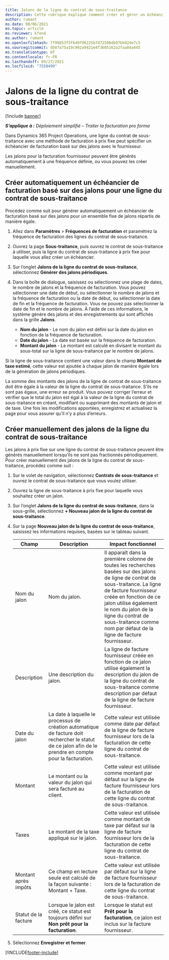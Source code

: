 ```yaml
---
title: Jalons de la ligne du contrat de sous-traitance
description: Cette rubrique explique comment créer et gérer un échéancier de facturation basé sur des jalons pour un contrat de sous-traitance avec un fournisseur.
author: rumant
ms.date: 08/06/2021
ms.topic: article
ms.reviewer: kfend
ms.author: rumant
ms.openlocfilehash: 7f99853f5f649f96225b7d72580db97bb92de7c5
ms.sourcegitcommit: d507a75a19c992a9421e4f3605162a2faa84a445
ms.translationtype: HT
ms.contentlocale: fr-FR
ms.lasthandoff: 09/27/2021
ms.locfileid: "7558499"
---
```

# <a name="subcontract-line-milestones"></a>Jalons de la ligne du contrat de sous-traitance

[!include [banner](../../includes/dataverse-preview.md)]

_**S’applique à :** Déploiement simplifié – Traiter la facturation pro forma_

Dans Dynamics 365 Project Operations, une ligne du contrat de sous-traitance avec une méthode de facturation à prix fixe peut spécifier un échéancier de facturation basé sur des jalons avec le fournisseur.

Les jalons pour la facturation fournisseur peuvent être générés automatiquement à une fréquence définie, ou vous pouvez les créer manuellement.

## <a name="automatically-create-a-milestone-based-invoice-schedule-for-a-subcontract-line"></a>Créer automatiquement un échéancier de facturation basé sur des jalons pour une ligne du contrat de sous-traitance

Procédez comme suit pour générer automatiquement un échéancier de facturation basé sur des jalons pour un ensemble fixe de jalons répartis de manière égale.

1. Allez dans **Paramètres** > **Fréquences de facturation** et paramétrez la fréquence de facturation des lignes du contrat de sous-traitance.
2. Ouvrez la page **Sous-traitance**, puis ouvrez le contrat de sous-traitance à utiliser, puis la ligne du contrat de sous-traitance à prix fixe pour laquelle vous allez créer un échéancier.
3. Sur l’onglet **Jalons de la ligne du contrat de sous-traitance**, sélectionnez **Générer des jalons périodiques**.
4. Dans la boîte de dialogue, saisissez ou sélectionnez une plage de dates, le nombre de jalons et la fréquence de facturation. Vous pouvez sélectionner une date de début, ou sélectionner le nombre de jalons et la fréquence de facturation ou la date de début, ou sélectionner la date de fin et la fréquence de facturation. Vous ne pouvez pas sélectionner la date de fin et le nombre de jalons.
À l’aide de ces informations, le système génère des jalons et des enregistrements qui sont affichés dans la grille **Jalons**.

   - **Nom du jalon** - Le nom du jalon est défini sur la date du jalon en fonction de la fréquence de facturation.
   - **Date du jalon** - La date est basée sur la fréquence de facturation.
   - **Montant du jalon** - Le montant est calculé en divisant le montant du sous-total sur la ligne de sous-traitance par le nombre de jalons.

Si la ligne de sous-traitance contient une valeur dans le champ **Montant de taxe estimé**, cette valeur est ajoutée à chaque jalon de manière égale lors de la génération de jalons périodiques.

La somme des montants des jalons de la ligne de contrat de sous-traitance doit être égale à la valeur de la ligne du contrat de sous-traitance. S’ils ne sont pas égaux, une erreur se produit. Vous pouvez corriger l’erreur et vérifier que le total du jalon est égal à la valeur de la ligne du contrat de sous-traitance en créant, modifiant ou supprimant des montants de jalon et de taxe. Une fois les modifications apportées, enregistrez et actualisez la page pour vous assurer qu’il n’y a plus d’erreurs.

## <a name="manually-create-subcontract-line-milestones"></a>Créer manuellement des jalons de la ligne du contrat de sous-traitance

Les jalons à prix fixe sur une ligne du contrat de sous-traitance peuvent être générés manuellement lorsqu’ils ne sont pas fractionnés périodiquement. Pour créer manuellement des jalons de la ligne du contrat de sous-traitance, procédez comme suit :

1. Sur le volet de navigation, sélectionnez **Contrats de sous-traitance** et ouvrez le contrat de sous-traitance que vous voulez utiliser.
2. Ouvrez la ligne de sous-traitance à prix fixe pour laquelle vous souhaitez créer un jalon.
3. Sur l’onglet **Jalons de la ligne du contrat de sous-traitance**, dans la sous-grille, sélectionnez **+ Nouveau jalon de la ligne du contrat de sous-traitance**.
4. Sur la page **Nouveau jalon de la ligne du contrat de sous-traitance**, saisissez les informations requises, basées sur le tableau suivant.

    | Champ | Description |Impact fonctionnel|
    | --- | --- |----------------------|
    | Nom du jalon | Nom du jalon. |Il apparaît dans la première colonne de toutes les recherches basées sur des jalons de ligne de contrat de sous-traitance. La ligne de facture fournisseur créée en fonction de ce jalon utilise également le nom du jalon de la ligne du contrat de sous-traitance comme nom par défaut de la ligne de facture fournisseur.|
    | Description | Une description du jalon. |La ligne de facture fournisseur créée en fonction de ce jalon utilise également la description du jalon de la ligne du contrat de sous-traitance comme description par défaut de la ligne de facture fournisseur.|
    | Date du jalon | La date à laquelle le processus de création automatique de facture doit rechercher le statut de ce jalon afin de le prendre en compte pour la facturation.| Cette valeur est utilisée comme date par défaut de la ligne de facture fournisseur lors de la facturation de cette ligne du contrat de sous-traitance. |
    | Montant | Le montant ou la valeur du jalon qui sera facturé au client. |Cette valeur est utilisée comme montant par défaut sur la ligne de facture fournisseur lors de la facturation de cette ligne du contrat de sous-traitance. |
    | Taxes | Le montant de la taxe appliqué sur le jalon.| Cette valeur est utilisée comme montant de taxe par défaut sur la ligne de facture fournisseur lors de la facturation de cette ligne du contrat de sous-traitance. |
    | Montant après impôts | Ce champ en lecture seule est calculé de la façon suivante : Montant + Taxe.|Cette valeur est utilisée par défaut sur la ligne de facture fournisseur lors de la facturation de cette ligne du contrat de sous-traitance. |
    | Statut de la facture | Lorsque le jalon est créé, ce statut est toujours défini sur **Non prêt pour la facturation**.|  Lorsque le statut est **Prêt pour la facturation**, ce jalon est inclus sur la facture fournisseur. |

5. Sélectionnez **Enregistrer et fermer**.


[!INCLUDE[footer-include](../../includes/footer-banner.md)]

